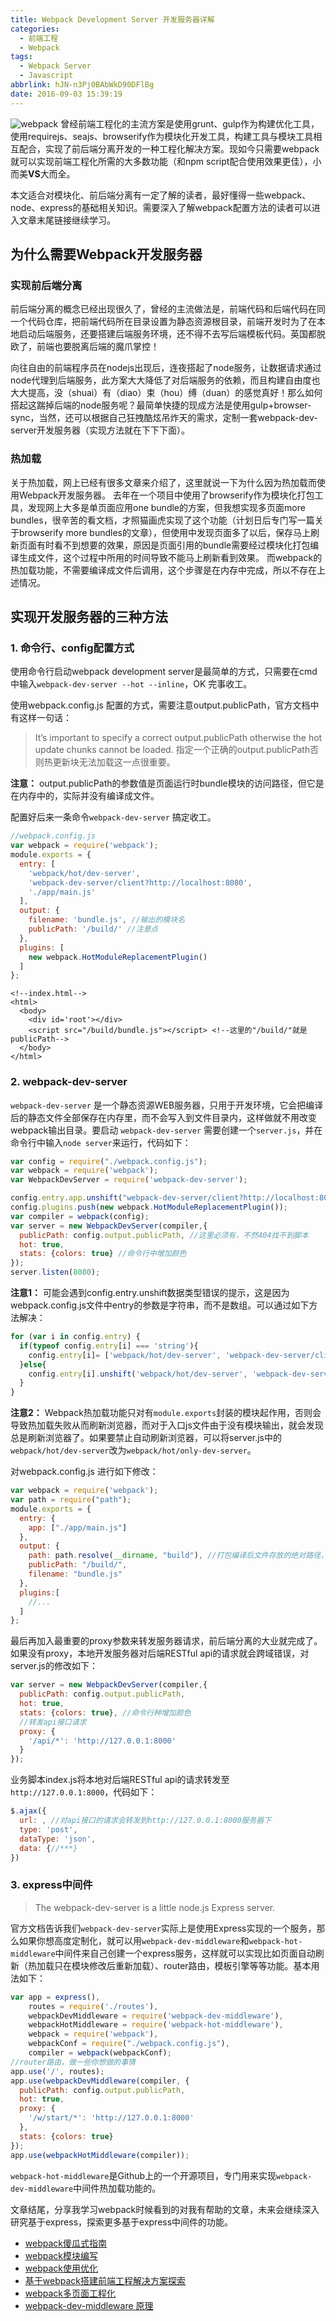 ```yaml
---
title: Webpack Development Server 开发服务器详解
categories:
  - 前端工程
  - Webpack
tags:
  - Webpack Server
  - Javascript
abbrlink: hJN-n3Pj0BAbWkD90DFlBg
date: 2016-09-03 15:39:19
---
```

![webpack](http://qncdn001.189che.com/blog_webpack.png)
曾经前端工程化的主流方案是使用grunt、gulp作为构建优化工具，使用requirejs、seajs、browserify作为模块化开发工具，构建工具与模块工具相互配合，实现了前后端分离开发的一种工程化解决方案。现如今只需要webpack就可以实现前端工程化所需的大多数功能（和npm script配合使用效果更佳），小而美**VS**大而全。

本文适合对模块化、前后端分离有一定了解的读者，最好懂得一些webpack、node、express的基础相关知识。需要深入了解webpack配置方法的读者可以进入文章末尾链接继续学习。
<!-- more -->
## 为什么需要Webpack开发服务器
### 实现前后端分离
前后端分离的概念已经出现很久了，曾经的主流做法是，前端代码和后端代码在同一个代码仓库，把前端代码所在目录设置为静态资源根目录，前端开发时为了在本地启动后端服务，还要搭建后端服务环境，还不得不去写后端模板代码。英国都脱欧了，前端也要脱离后端的魔爪掌控！

向往自由的前端程序员在nodejs出现后，连夜搭起了node服务，让数据请求通过node代理到后端服务，此方案大大降低了对后端服务的依赖，而且构建自由度也大大提高，没（shuai）有（diao）束（hou）缚（duan）的感觉真好！那么如何搭起这踹掉后端的node服务呢？最简单快捷的现成方法是使用gulp+browser-sync，当然，还可以根据自己狂拽酷炫吊炸天的需求，定制一套webpack-dev-server开发服务器（实现方法就在下下下面）。
### 热加载
关于热加载，网上已经有很多文章来介绍了，这里就说一下为什么因为热加载而使用Webpack开发服务器。
去年在一个项目中使用了browserify作为模块化打包工具，发现网上大多是单页面应用one bundle的方案，但我想实现多页面more bundles，很辛苦的看文档，才照猫画虎实现了这个功能（计划日后专门写一篇关于browserify more bundles的文章），但使用中发现页面多了以后，保存马上刷新页面有时看不到想要的效果，原因是页面引用的bundle需要经过模块化打包编译生成文件，这个过程中所用的时间导致不能马上刷新看到效果。
而webpack的热加载功能，不需要编译成文件后调用，这个步骤是在内存中完成，所以不存在上述情况。

## 实现开发服务器的三种方法
### 1. 命令行、config配置方式
使用命令行启动webpack development server是最简单的方式，只需要在cmd中输入`webpack-dev-server --hot --inline`，OK 完事收工。

使用webpack.config.js 配置的方式，需要注意output.publicPath，官方文档中有这样一句话：
> It’s important to specify a correct output.publicPath otherwise the hot update chunks cannot be loaded.
> 指定一个正确的output.publicPath否则热更新块无法加载这一点很重要。

**注意：**
output.publicPath的参数值是页面运行时bundle模块的访问路径，但它是在内存中的，实际并没有编译成文件。

配置好后来一条命令`webpack-dev-server` 搞定收工。
```javascript
//webpack.config.js 
var webpack = require('webpack');
module.exports = {
  entry: [
    'webpack/hot/dev-server',
    'webpack-dev-server/client?http://localhost:8080',
    './app/main.js'
  ],
  output: {
    filename: 'bundle.js', //输出的模块名
    publicPath: '/build/' //注意点
  },
  plugins: [
    new webpack.HotModuleReplacementPlugin()
  ]
};
```
```
<!--index.html-->
<html>
  <body>
    <div id='root'></div>
    <script src="/build/bundle.js"></script> <!--这里的"/build/"就是publicPath-->
  </body>
</html>
```
### 2. webpack-dev-server 
`webpack-dev-server` 是一个静态资源WEB服务器，只用于开发环境，它会把编译后的静态文件全部保存在内存里，而不会写入到文件目录内，这样做就不用改变webpack输出目录。要启动 `webpack-dev-server` 需要创建一个`server.js`，并在命令行中输入`node server`来运行，代码如下：
```javascript
var config = require("./webpack.config.js");
var webpack = require('webpack');
var WebpackDevServer = require('webpack-dev-server');

config.entry.app.unshift("webpack-dev-server/client?http://localhost:8080/", "webpack/hot/dev-server"); //注意点
config.plugins.push(new webpack.HotModuleReplacementPlugin());
var compiler = webpack(config);
var server = new WebpackDevServer(compiler,{
  publicPath: config.output.publicPath, //这里必须有，不然404找不到脚本
  hot: true,
  stats: {colors: true} //命令行中增加颜色
});
server.listen(8080);
```

**注意1：**
可能会遇到config.entry.unshift数据类型错误的提示，这是因为webpack.config.js文件中entry的参数是字符串，而不是数组。可以通过如下方法解决：
```javascript
for (var i in config.entry) {
  if(typeof config.entry[i] === 'string'){
    config.entry[i]= ['webpack/hot/dev-server', 'webpack-dev-server/client?http://localhost:8080' , config.entry[i]];
  }else{
    config.entry[i].unshift('webpack/hot/dev-server', 'webpack-dev-server/client?http://localhost:8080');
  }
}
```
**注意2：**
Webpack热加载功能只对有`module.exports`封装的模块起作用，否则会导致热加载失败从而刷新浏览器，而对于入口js文件由于没有模块输出，就会发现总是刷新浏览器了。如果要禁止自动刷新浏览器，可以将server.js中的`webpack/hot/dev-server`改为`webpack/hot/only-dev-server`。

对webpack.config.js 进行如下修改：
```javascript
var webpack = require('webpack');
var path = require("path");
module.exports = {
  entry: {
    app: ["./app/main.js"]
  },
  output: {
    path: path.resolve(__dirname, "build"), //打包编译后文件存放的绝对路径，没有这个参数会报错
    publicPath: "/build/",
    filename: "bundle.js"
  },
  plugins:[
    //...
  ]
};
```
最后再加入最重要的proxy参数来转发服务器请求，前后端分离的大业就完成了。如果没有proxy，本地开发服务器对后端RESTful api的请求就会跨域错误，对server.js的修改如下：
```javascript
var server = new WebpackDevServer(compiler,{
  publicPath: config.output.publicPath,
  hot: true,
  stats: {colors: true}, //命令行种增加颜色
  //转发api接口请求
  proxy: {
    '/api/*': 'http://127.0.0.1:8000'
  }
});
```
业务脚本index.js将本地对后端RESTful api的请求转发至`http://127.0.0.1:8000`，代码如下：
```javascript
$.ajax({
  url: , //对api接口的请求会转发到http://127.0.0.1:8000服务器下
  type: 'post',
  dataType: 'json',
  data: {//***}
})
```
### 3. express中间件
> The webpack-dev-server is a little node.js Express server.

官方文档告诉我们`webpack-dev-server`实际上是使用Express实现的一个服务，那么如果你想高度定制化，就可以用`webpack-dev-middleware`和`webpack-hot-middleware`中间件来自己创建一个express服务，这样就可以实现比如页面自动刷新（热加载只在模块修改后重新加载）、router路由，模板引擎等等功能。基本用法如下：

```javascript
var app = express(),
    routes = require('./routes'),
    webpackDevMiddleware = require('webpack-dev-middleware'),
    webpackHotMiddleware = require('webpack-hot-middleware'),
    webpack = require('webpack'),
    webpackConf = require("./webpack.config.js"),
    compiler = webpack(webpackConf);
//router路由，做一些你想做的事情
app.use('/', routes);
app.use(webpackDevMiddleware(compiler, {
  publicPath: config.output.publicPath,
  hot: true,
  proxy: {
    '/w/start/*': 'http://127.0.0.1:8000'
  },
  stats: {colors: true}
});
app.use(webpackHotMiddleware(compiler));
```
`webpack-hot-middleware`是Github上的一个开源项目，专门用来实现`webpack-dev-middleware`中间件热加载功能的。

文章结尾，分享我学习webpack时候看到的对我有帮助的文章，未来会继续深入研究基于express，探索更多基于express中间件的功能。

* [webpack傻瓜式指南](https://vikingmute.gitbooks.io/webpack-for-fools/content/)
* [webpack模块编写](https://diamont1001.github.io/webpack-summary/)
* [webpack使用优化](http://www.alloyteam.com/2016/01/webpack-use-optimization/)
* [基于webpack搭建前端工程解决方案探索](https://segmentfault.com/a/1190000003499526#articleHeader14)
* [webpack多页面工程化](https://github.com/vhtml/webpack-MultiPage-static)
* [webpack-dev-middleware 原理](http://andyyou.github.io/webpack,/js/2016/05/30/webpack-dev-middleware-in-express.html)